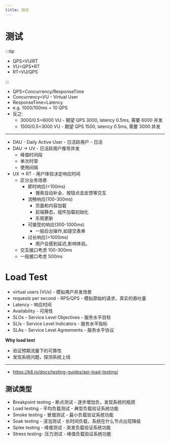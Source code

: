 ```yaml
---
title: 测试
---
```


# 测试

:::tip

- QPS=VU/RT
- VU=QPS\*RT
- RT=VU/QPS

:::

- QPS=Concurrency/ResponseTime
- Concurrency=VU - Virtual User
- ResponseTime=Latency
- e.g. 1000/100ms = 10 QPS
- 反之:
  - 3000/0.5=6000 VU - 期望 QPS 3000, latency 0.5ms, 需要 6000 并发
  - 1500/0.5=3000 VU - 期望 QPS 1500, latency 0.5ms, 需要 3000 并发

---

- DAU - Daily Active User - 日活跃用户 - 日活
- DAU -> UV - 日活跃用户推导并发
  - 峰值时间段
  - 单次时常
  - 使用间隔
- UX -> RT - 用户体验决定响应时间
  - 区分业务场景
    - 即时响应(<100ms)
      - 搜索自动补全、按钮点击反馈等交互
    - 流畅响应(100-300ms)
      - 页面和内容加载
      - 前端静态，组件加载初始化
      - 乐观更新
    - 可接受的响应(300-1000ms)
      - 一般后台操作,如提交表单
    - 过长响应(>1000ms)
      - 用户会感到延迟,影响体验。
  - 交互接口考虑 100-300ms
  - 一般接口考虑 500ms

# Load Test

- virtual users (VUs) - 模拟用户并发场景
- requests per second - RPS/QPS - 模拟原始的请求，真实的吞吐量
- Latency - 响应时间
- Availability - 可用性
- SLOs - Service Level Objectives - 服务水平目标
- SLIs - Service Level Indicators - 服务水平指标
- SLAs - Service Level Agreements - 服务水平协议

**Why load test**

- 验证预期流量下的可靠性
- 发现系统问题，探测系统上线

---

- https://k6.io/docs/testing-guides/api-load-testing/

## 测试类型

- Breakpoint testing - 断点测试 - 逐步增加负，发现系统的瓶颈
- Load testing - 平均负载测试 - 典型负载验证系统功能
- Smoke testing - 冒烟测试 - 最小负载验证系统功能
- Soak testing - 浸泡测试 - 长时间负载，系统在什么节点出现降级
- Spike testing - 峰值测试 - 突发负载验证系统功能
- Stress testing- 压力测试 - 峰值负载验证系统功能

